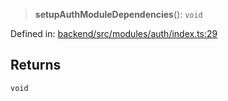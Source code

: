 > **setupAuthModuleDependencies**(): `void`

Defined in: [backend/src/modules/auth/index.ts:29](https://github.com/continuousactivelearning/vibe/blob/2acbe3b478970855555eb5e714d2dc1713e5937b/backend/src/modules/auth/index.ts#L29)

## Returns

`void`
